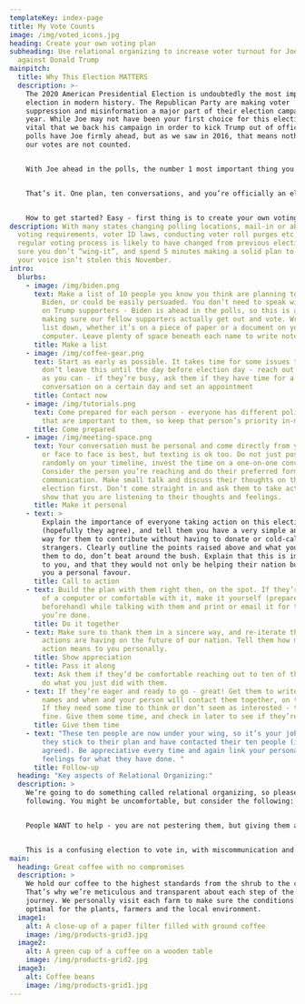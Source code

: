 ```yaml
---
templateKey: index-page
title: My Vote Counts
image: /img/voted_icons.jpg
heading: Create your own voting plan
subheading: Use relational organizing to increase voter turnout for Joe Biden
  against Donald Trump
mainpitch:
  title: Why This Election MATTERS
  description: >-
    The 2020 American Presidential Election is undoubtedly the most important
    election in modern history. The Republican Party are making voter
    suppression and misinformation a major part of their election campaign this
    year. While Joe may not have been your first choice for this election, it’s
    vital that we back his campaign in order to kick Trump out of office. The
    polls have Joe firmly ahead, but as we saw in 2016, that means nothing if
    our votes are not counted. 


    With Joe ahead in the polls, the number 1 most important thing you can do in this election is make sure that you and the people around you turn out to cast your vote for Joe, and make sure it’s counted. The best way to do this is create a voting plan to make sure your voice isn’t stolen by dirty tricks, talk with 10 people in your life to make sure they’ve done the same - then ask them to reach out to 10 of their friends.


    That’s it. One plan, ten conversations, and you’re officially an election rockstar!


    How to get started? Easy - first thing is to create your own voting plan to guarantee your vote will be counted. 
description: With many states changing polling locations, mail-in or absentee
  voting requirements, voter ID laws, conducting voter roll purges etc, your
  regular voting process is likely to have changed from previous elections. Make
  sure you don’t “wing-it”, and spend 5 minutes making a solid plan to make sure
  your voice isn’t stolen this November.
intro:
  blurbs:
    - image: /img/biden.png
      text: Make a list of 10 people you know you think are planning to vote for
        Biden, or could be easily persuaded. You don’t need to speak with rusted
        on Trump supporters - Biden is ahead in the polls, so this is about
        making sure our fellow supporters actually get out and vote. Write this
        list down, whether it’s on a piece of paper or a document on your
        computer. Leave plenty of space beneath each name to write notes.
      title: Make a list
    - image: /img/coffee-gear.png
      text: Start as early as possible. It takes time for some issues to marinate, so
        don’t leave this until the day before election day - reach out as soon
        as you can - if they’re busy, ask them if they have time for a 15 minute
        conversation on a certain day and set an appointment
      title: Contact now
    - image: /img/tutorials.png
      text: Come prepared for each person - everyone has different policies and issues
        that are important to them, so keep that person’s priority in-mind
      title: Come prepared
    - image: /img/meeting-space.png
      text: Your conversation must be personal and come directly from you. Phone call
        or face to face is best, but texting is ok too. Do not just post
        randomly on your timeline, invest the time on a one-on-one conversation.
        Consider the person you’re reaching and do their preferred form of
        communication. Make small talk and discuss their thoughts on the
        election first. Don’t come straight in and ask them to take action, but
        show that you are listening to their thoughts and feelings.
      title: Make it personal
    - text: >
        Explain the importance of everyone taking action on this election
        (hopefully they agree), and tell them you have a very simple and easy
        way for them to contribute without having to donate or cold-call
        strangers. Clearly outline the points raised above and what you want
        them to do, don’t beat around the bush. Explain that this is important
        to you, and that they would not only be helping their nation but doing
        you a personal favour. 
      title: Call to action
    - text: Build the plan with them right then, on the spot. If they’re not in front
        of a computer or comfortable with it, make it yourself (prepare yourself
        beforehand) while talking with them and print or email it for them once
        you’re done.
      title: Do it together
    - text: Make sure to thank them in a sincere way, and re-iterate the impact their
        actions are having on the future of our nation. Tell them how much their
        action means to you personally.
      title: Show appreciation
    - title: Pass it along
      text: Ask them if they’d be comfortable reaching out to ten of their friends to
        do what you just did with them.
    - text: If they’re eager and ready to go - great! Get them to write down the ten
        names and when and your person will contact them together, on the spot.
        If they need some time to think or don’t seem as interested - that’s
        fine. Give them some time, and check in later to see if they’re ready.
      title: Give them time
    - text: "These ten people are now under your wing, so it’s your job to make sure
        they stick to their plan and have contacted their ten people (if they
        agreed). Be appreciative every time and again link your personal
        feelings for what they have done. "
      title: Follow-up
  heading: "Key aspects of Relational Organizing:"
  description: >
    We’re going to do something called relational organizing, so please do the
    following. You might be uncomfortable, but consider the following:


    People WANT to help - you are not pestering them, but giving them an opportunity to feel in control and that they are making a difference. Everybody feels helpless, and this is THE MOST important thing you can do. Letting them know that by doing this one thing they can rest easy knowing they made a serious contribution is giving them peace of mind. 


    This is a confusing election to vote in, with miscommunication and last minute changes happening all the time. Even if you know your contact is a reliable democrat, they still may not have their vote counted due to administrative errors. Having a plan beforehand will ensure their vote counts.
main:
  heading: Great coffee with no compromises
  description: >
    We hold our coffee to the highest standards from the shrub to the cup.
    That’s why we’re meticulous and transparent about each step of the coffee’s
    journey. We personally visit each farm to make sure the conditions are
    optimal for the plants, farmers and the local environment.
  image1:
    alt: A close-up of a paper filter filled with ground coffee
    image: /img/products-grid3.jpg
  image2:
    alt: A green cup of a coffee on a wooden table
    image: /img/products-grid2.jpg
  image3:
    alt: Coffee beans
    image: /img/products-grid1.jpg
---
```

